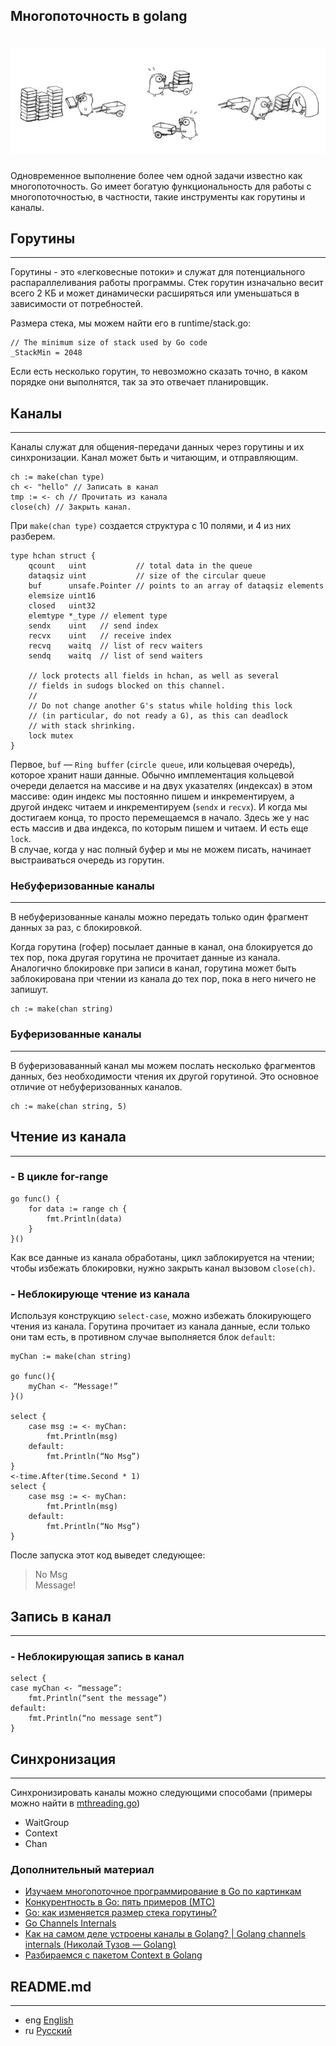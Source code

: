 ## Многопоточность в golang

<h1 align="center"><img class="goldT" src="../../img/concurrencyGo.jpeg"></h1>

Одновременное выполнение более чем одной задачи известно как многопоточность. Go имеет богатую функциональность
для работы с многопоточностью, в частности, такие инструменты как горутины и каналы.

## Горутины
***

Горутины - это «легковесные потоки» и служат для потенциального распараллеливания работы программы.
Стек горутин изначально весит всего 2 КБ и может динамически расширяться или уменьшаться в зависимости от потребностей.

Размера стека, мы можем найти его в runtime/stack.go:
```golang
// The minimum size of stack used by Go code
_StackMin = 2048
```
Если есть несколько горутин, то невозможно сказать точно, в каком порядке они выполнятся, так за это отвечает планировщик.

## Каналы
***

Каналы служат для общения-передачи данных через горутины и их синхронизации.
Канал может быть и читающим, и отправляющим.
```golang
ch := make(chan type)
ch <- "hello" // Записать в канал
tmp := <- ch // Прочитать из канала
close(ch) // Закрыть канал.
```
При `make(chan type)` создается структура с 10 полями, и 4 из них разберем.
```golang
type hchan struct {
	qcount   uint           // total data in the queue
	dataqsiz uint           // size of the circular queue
	buf      unsafe.Pointer // points to an array of dataqsiz elements
	elemsize uint16
	closed   uint32
	elemtype *_type // element type
	sendx    uint   // send index
	recvx    uint   // receive index
	recvq    waitq  // list of recv waiters
	sendq    waitq  // list of send waiters

	// lock protects all fields in hchan, as well as several
	// fields in sudogs blocked on this channel.
	//
	// Do not change another G's status while holding this lock
	// (in particular, do not ready a G), as this can deadlock
	// with stack shrinking.
	lock mutex
}
```

Первое, `buf` — `Ring buffer` (`circle queue`, или кольцевая очередь), которое хранит наши данные.
Обычно имплементация кольцевой очереди делается на массиве и на двух указателях (индексах) в этом массиве:
один индекс мы постоянно пишем и инкрементируем, а другой индекс читаем и инкрементируем (`sendx` и `recvx`).
И когда мы достигаем конца, то просто перемещаемся в начало. Здесь же у нас есть массив и два индекса,
по которым пишем и читаем. И есть еще `lock`.  
В случае, когда у нас полный буфер и мы не можем писать, начинает выстраиваться очередь из горутин.

### Небуферизованные каналы
***
В небуферизованные каналы можно передать только один фрагмент данных за раз, с блокировкой.

Когда горутина (гофер) посылает данные в канал, она блокируется до тех пор, пока другая горутина не прочитает данные из канала.
Аналогично блокировке при записи в канал, горутина может быть заблокирована при чтении из канала до тех пор, пока в него ничего не запишут.
```golang
ch := make(chan string)
```

### Буферизованные каналы
***

В буферизоваванный канал мы можем послать несколько фрагментов данных, без необходимости чтения их другой горутиной.
Это основное отличие от небуферизованных каналов.
```golang
ch := make(chan string, 5)
```

## Чтение из канала
***
### - В цикле for-range

```golang
go func() {
    for data := range сh {
        fmt.Println(data)
    }
}()
```
Как все данные из канала обработаны, цикл заблокируется на чтении;
чтобы избежать блокировки, нужно закрыть канал вызовом `close(ch)`.

### - Неблокирующе чтение из канала
Используя конструкцию `select-case`, можно избежать блокирующего чтения из канала.
Горутина прочитает из канала данные, если только они там есть, в противном случае выполняется блок `default`:

```golang
myChan := make(chan string)

go func(){
    myChan <- “Message!”
}()

select {
    case msg := <- myChan:
        fmt.Println(msg)
    default:
        fmt.Println(“No Msg”)
}
<-time.After(time.Second * 1)
select {
    case msg := <- myChan:
        fmt.Println(msg)
    default:
        fmt.Println(“No Msg”)
}
```
После запуска этот код выведет следующее:
>No Msg  
Message!

## Запись в канал
***
### - Неблокирующая запись в канал

```golang
select {
case myChan <- “message”:
    fmt.Println(“sent the message”)
default:
    fmt.Println(“no message sent”)
}
```

## Синхронизация
***
Синхронизировать каналы можно следующими способами (примеры можно найти в [mthreading.go](https://github.com/lumorow/golang-interview-preparation/blob/main/Multithreading/mthreading.go))
- WaitGroup
- Context
- Chan

### Дополнительный материал
- [Изучаем многопоточное программирование в Go по картинкам](https://habr.com/ru/articles/412715/)
- [Конкурентность в Go: пять примеров (МТС)](https://habr.com/ru/companies/ru_mts/articles/680324/)
- [Go: как изменяется размер стека горутины?](https://habr.com/ru/companies/otus/articles/586108/)
- [Go Channels Internals](https://habr.com/ru/companies/oleg-bunin/articles/522742/)
- [Как на самом деле устроены каналы в Golang? | Golang channels internals (Николай Тузов — Golang)](https://www.youtube.com/watch?v=ZTJcaP4G4JM&ab_channel=%D0%9D%D0%B8%D0%BA%D0%BE%D0%BB%D0%B0%D0%B9%D0%A2%D1%83%D0%B7%D0%BE%D0%B2%E2%80%94Golang)
- [Разбираемся с пакетом Context в Golang](https://habr.com/ru/companies/nixys/articles/461723/)
## README.md
***

- eng [English](https://github.com/lumorow/golang-interview-preparation/blob/main/Multithreading/README.md)
- ru [Русский](https://github.com/lumorow/golang-interview-preparation/blob/main/Multithreading/readme/README.ru.md)